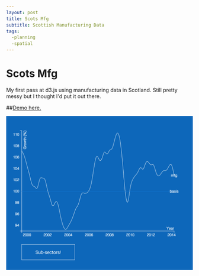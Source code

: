 ```yaml
---
layout: post
title: Scots Mfg
subtitle: Scottish Manufacturing Data
tags:
  -planning
  -spatial
---
```


# Scots Mfg
My first pass at d3.js using manufacturing data in Scotland. Still pretty messy but I thought I'd put it out there.

##[Demo here.](http://johnmccartin.github.io/scots-mfg/)

![Scots screenshot](./img/scots-mfg.png)
